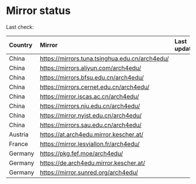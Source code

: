 <script src="./time.js"></script>
# Mirror status
Last check: <script type="text/javascript">localize(1706858107.3601966);</script>

|Country|Mirror|Last update|
|:------|:-----|:----------|
|China|https://mirrors.tuna.tsinghua.edu.cn/arch4edu/|<script type="text/javascript">localize(1706812146);</script>|
|China|https://mirrors.aliyun.com/arch4edu/|<script type="text/javascript">localize(1706812146);</script>|
|China|https://mirrors.bfsu.edu.cn/arch4edu/|<script type="text/javascript">localize(1706812146);</script>|
|China|https://mirrors.cernet.edu.cn/arch4edu/|<script type="text/javascript">localize(1706812146);</script>|
|China|https://mirror.iscas.ac.cn/arch4edu/|<script type="text/javascript">localize(1706812146);</script>|
|China|https://mirrors.nju.edu.cn/arch4edu/|<script type="text/javascript">localize(1706812146);</script>|
|China|https://mirror.nyist.edu.cn/arch4edu/|<script type="text/javascript">localize(1706812146);</script>|
|China|https://mirrors.sau.edu.cn/arch4edu/|<script type="text/javascript">localize(1706812146);</script>|
|Austria|https://at.arch4edu.mirror.kescher.at/|<script type="text/javascript">localize(1706812146);</script>|
|France|https://mirror.lesviallon.fr/arch4edu/|<script type="text/javascript">localize(1706812146);</script>|
|Germany|https://pkg.fef.moe/arch4edu/|<script type="text/javascript">localize(1706812146);</script>|
|Germany|https://de.arch4edu.mirror.kescher.at/|<script type="text/javascript">localize(1706812146);</script>|
|Germany|https://mirror.sunred.org/arch4edu/|<script type="text/javascript">localize(1706812146);</script>|

<script src="./tablefilter/tablefilter.js"></script>
<script src="./table.js"></script>